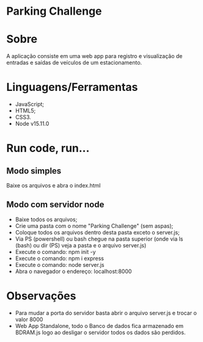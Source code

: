 # Parking Challenge

# Sobre

A aplicação consiste em uma web app para registro e visualização de entradas e saídas de veículos de um estacionamento. ​ 

# Linguagens/Ferramentas

 - JavaScript;
 - HTML5;
 - CSS3.
 - Node v15.11.0

# Run code, run...

## Modo simples

Baixe os arquivos e abra o index.html

## Modo com servidor node

 - Baixe todos os arquivos;
 - Crie uma pasta com o nome "Parking Challenge" (sem aspas);
 - Coloque todos os arquivos dentro desta pasta exceto o server.js;
 - Via PS (powershell) ou bash chegue na pasta superior (onde via ls (bash) ou dir (PS) veja a pasta e o arquivo server.js)
 - Execute o comando: npm init -y 
 - Execute o comando: npm i express
 - Execute o comando: node server.js
 - Abra o navegador o endereço: localhost:8000

# Observações 
 - Para mudar a porta do servidor basta abrir o arquivo server.js e trocar o valor 8000
 - Web App Standalone, todo o Banco de dados fica armazenado em BDRAM.js logo ao desligar o servidor todos os dados são perdidos.
